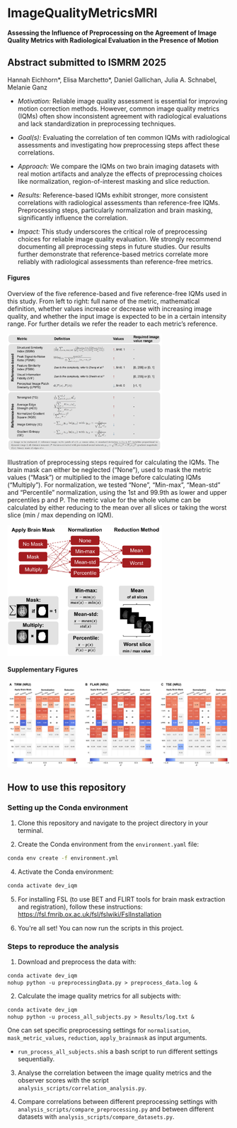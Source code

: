 # ImageQualityMetricsMRI
**Assessing the Influence of Preprocessing on the Agreement of Image Quality Metrics with Radiological Evaluation in the Presence of Motion**

## Abstract submitted to ISMRM 2025
Hannah Eichhorn*, Elisa Marchetto*, Daniel Gallichan, Julia A. Schnabel, Melanie Ganz
- _Motivation:_  Reliable image quality assessment is essential for improving motion correction methods. However, common image quality metrics (IQMs) often show inconsistent agreement with radiological evaluations and lack standardization in preprocessing techniques.

- _Goal(s):_ Evaluating the correlation of ten common IQMs with radiological assessments and investigating how preprocessing steps affect these correlations.

- _Approach:_ We compare the IQMs on two brain imaging datasets with real motion artifacts and analyze the effects of preprocessing choices like normalization, region-of-interest masking and slice reduction.

- _Results:_ Reference-based IQMs exhibit stronger, more consistent correlations with radiological assessments than reference-free IQMs. Preprocessing steps, particularly normalization and brain masking, significantly influence the correlation.

- _Impact:_ This study underscores the critical role of preprocessing choices for reliable image quality evaluation. We strongly recommend documenting all preprocessing steps in future studies. Our results further demonstrate that reference-based metrics correlate more reliably with radiological assessments than reference-free metrics.


#### Figures

Overview of the five reference-based and five reference-free IQMs used in this study. From left to right: full name of the metric, mathematical definition, whether values increase or decrease with increasing image quality, and whether the input image is expected to be in a certain intensity range. For further details we refer the reader to each metric’s reference. 

<img src="results-ismrm25/Figure-1.png" alt="Correlation of IQMs with Observer Scores" width="350"/>


Illustration of preprocessing steps required for calculating the IQMs. The brain mask can either be neglected (“None”), used to mask the metric values (“Mask”) or multiplied to the image before calculating IQMs (“Multiply”). For normalization, we tested “None”, “Min-max”, “Mean-std” and “Percentile” normalization, using the 1st and 99.9th as lower and upper percentiles p and P. The metric value for the whole volume can be calculated by either reducing to the mean over all slices or taking the worst slice (min / max depending on IQM).

<img src="results-ismrm25/Figure-2.png" alt="Preprocessing Choices" width="350"/> 

#### Supplementary Figures
![Supplementary Figures](results-ismrm25/Suppl_Figure-1.png)


## How to use this repository
### Setting up the Conda environment

1. Clone this repository and navigate to the project directory in your terminal.

3. Create the Conda environment from the `environment.yaml` file:

```bash
conda env create -f environment.yml
```

4. Activate the Conda environment:

```bash
conda activate dev_iqm
```

5. For installing FSL (to use BET and FLIRT tools for brain mask extraction and registration), follow these instructions: https://fsl.fmrib.ox.ac.uk/fsl/fslwiki/FslInstallation

6. You're all set! You can now run the scripts in this project.


### Steps to reproduce the analysis

1. Download and preprocess the data with:
```
conda activate dev_iqm
nohup python -u preprocessingData.py > preprocess_data.log &
```

2. Calculate the image quality metrics for all subjects with:
```
conda activate dev_iqm
nohup python -u process_all_subjects.py > Results/log.txt &
```
One can set specific preprocessing settings for `normalisation`, 
`mask_metric_values`, `reduction`, `apply_brainmask` as input arguments. 
- `run_process_all_subjects.sh`is a bash script to run different settings sequentially.

3. Analyse the correlation between the image quality metrics and the observer
scores with the script `analysis_scripts/correlation_analysis.py`.


4. Compare correlations between different preprocessing settings with 
`analysis_scripts/compare_preprocessing.py` and between different datasets with 
`analysis_scripts/compare_datasets.py`.

